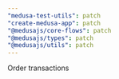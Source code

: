 ```yaml
---
"medusa-test-utils": patch
"create-medusa-app": patch
"@medusajs/core-flows": patch
"@medusajs/types": patch
"@medusajs/utils": patch
---
```


Order transactions
